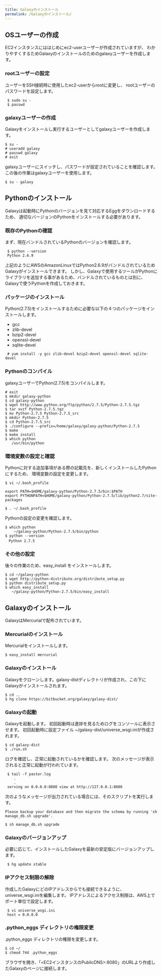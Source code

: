 ```yaml
---
title: Galaxyのインストール
permalink: /Galaxyのインストール/
---
```


OSユーザーの作成
----------------

EC2インスタンスにははじめにec2-userユーザーが作成されていますが、 わかりやすくするためGalaxyのインストールのためのgalaxyユーザーを作成します。

### rootユーザーの設定

ユーザーをSSH接続時に使用したec2-userからrootに変更し、 rootユーザーのパスワードを設定します。

     $ sudo su -
     $ passwd

### galaxyユーザーの作成

Galaxyをインストールし実行するユーザーとしてgalaxyユーザーを作成します。

    $ su -
    # useradd galaxy
    # passwd galaxy
    # exit

galaxyユーザーにスイッチし、パスワードが設定されていることを確認します。 この後の作業はgalaxyユーザーを使用します。

    $ su - galaxy

Pythonのインストール
--------------------

Galaxyは起動時にPythonのバージョンを見て対応するEggをダウンロードするため、 適切なバージョンのPythonをインストールする必要があります。

### 既存のPythonの確認

まず、現在バンドルされているPythonのバージョンを確認します。

     $ python --version
     Python 2.6.9

上記のようにAWSのAmazonLinuxではPython2.6.9がバンドルされているためGalaxyがインストールできます。 しかし、Galaxyで使用するツールがPythonにライブラリを追加する事があるため、バンドルされているものとは別に、Galaxyで使うPythonを作成しておきます。

### パッケージのインストール

Python(2.7.5)をインストールするために必要な以下の４つのパッケージをインストールします。

-   gcc
-   zlib-devel
-   bzip2-devel
-   openssl-devel
-   sqlite-devel

<!-- -->

     # yum install -y gcc zlib-devel bzip2-devel openssl-devel sqlite-devel

### Pythonのコンパイル

galaxyユーザーでPython(2.7.5)をコンパイルします。

    # exit
    $ mkdir galaxy-python
    $ cd galaxy-python
    $ wget http://www.python.org/ftp/python/2.7.5/Python-2.7.5.tgz
    $ tar xvzf Python-2.7.5.tgz
    $ mv Python-2.7.5 Python-2.7.5_src
    $ mkdir Python-2.7.5
    $ cd Python-2.7.5_src
    $ ./configure --prefix=/home/galaxy/galaxy-python/Python-2.7.5
    $ make
    $ make install
    $ which python
       /usr/bin/python

### 環境変数の設定と確認

Pythonに対する追加事項がある際の記載先を、新しくインストールしたPythonにするため、 環境変数の設定を変更します。

    $ vi ~/.bash_profile

    export PATH=$HOME/galaxy-python/Python-2.7.5/bin:$PATH
    export PYTHONPATH=$HOME/galaxy-python/Python-2.7.5/lib/python2.7/site-packages

    $ . ~/.bash_profile

Pythonの設定の変更を確認します。

    $ which python
        ~/galaxy-python/Python-2.7.5/bin/python
    $ python --version
    　Python 2.7.5

### その他の設定

後々の作業のため、easy_install をインストールします。

    $ cd ~/galaxy-python
    $ wget http://python-distribute.org/distribute_setup.py
    $ python distribute_setup.py
    $ which easy_install
       ~/galaxy-python/Python-2.7.5/bin/easy_install

Galaxyのインストール
--------------------

GalaxyはMercurialで配布されています。

### Mercurialのインストール

Mercurialをインストールします。

    $ easy_install mercurial

### Galaxyのインストール

Galaxyをクローンします。galaxy-distディレクトリが作成され、この下にGalaxyがインストールされます。

    $ cd ..
    $ hg clone https://bitbucket.org/galaxy/galaxy-dist/

### Galaxyの起動

Galaxyを起動します。 初回起動時は進捗を見るためログをコンソールに表示させます。 初回起動時に設定ファイル ~/galaxy-dist/universe_wsgi.iniが作成されます。

    $ cd galaxy-dist
    $ ./run.sh

ログを確認し、正常に起動されているかを確認します。 次のメッセージが表示されると正常に起動が行われています。

     $ tail -f paster.log
        .
        .
     serving on 0.0.0.0:8080 view at http://127.0.0.1:8080

次のようなメッセージが出力されている場合には、そのスクリプトを実行します。

    Please backup your database and then migrate the schema by running 'sh manage_db.sh upgrade'.

    $ sh manage_db.sh upgrade

### Galaxyのバージョンアップ

必要に応じて、インストールしたGalaxyを最新の安定版にバージョンアップします。

     $ hg update stable

### IPアクセス制限の解除

作成したGalaxyにどのIPアドレスからでも接続できるように、universe_wsgi.iniを編集します。 IPアドレスによるアクセス制限は、AWS上でポート単位で設定します。

     $ vi universe_wsgi.ini
     host = 0.0.0.0

### .python_eggs ディレクトリの権限変更

.python_eggs ディレクトリの権限を変更します。

    $ cd ~/
    $ chmod 744 .python_eggs

ブラウザを開き、「<EC2インスタンスのPublicDNS>:8080」のURLより作成したGalaxyのページに接続します。